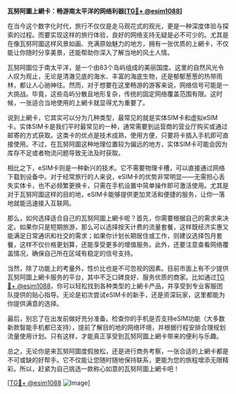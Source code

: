 **瓦努阿圖上網卡：畅游南太平洋的网络利器[[TG💪+ @esim1088](https://t.me/s/esim1088)]**

在当今这个数字化时代，旅行不仅仅是走马观花式的观光，更是一种深度体验与探索的过程。而要实现这样的旅行体验，良好的网络支持无疑是必不可少的。尤其是在像瓦努阿圖这样风景如画、充满原始魅力的地方，拥有一张优质的上網卡，不仅能让你随时分享美景，还能帮助你深入了解当地的风土人情。

瓦努阿圖位于南太平洋，是一个由83个岛屿组成的美丽国度。这里的自然风光令人叹为观止，无论是清澈见底的海水、丰富的海底生物，还是郁郁葱葱的热带雨林，都让人心驰神往。然而，对于想要在这里畅游的游客来说，网络信号可能是一大挑战。毕竟，这些岛屿分散且地形复杂，传统的固定网络覆盖范围有限。这时候，一张适合当地使用的上網卡就显得尤为重要了。

说到上網卡，它其实可以分为几种类型，最常见的就是实体SIM卡和虚拟eSIM卡。实体SIM卡是我们平时最常见的一种，通常需要到运营商的营业厅购买或通过邮寄的方式获取。这类卡的优点是技术成熟，使用方便，只要将卡插入手机即可直接使用。不过，在瓦努阿圖这种地理位置较为偏远的地方，实体SIM卡可能会因为库存不足或者物流问题导致无法及时获取。

相比之下，eSIM卡则是一种新兴的技术。它不需要物理卡槽，可以直接通过网络下载到设备中。对于经常旅行的人来说，eSIM卡的优势非常明显——无需担心丢失实体卡，也不必频繁更换卡，只需在手机设置中简单操作即可激活使用。尤其是对于瓦努阿圖这样的目的地，eSIM卡能够提供更加灵活和便捷的服务，让你一落地就能迅速接入互联网。

那么，如何选择适合自己的瓦努阿圖上網卡呢？首先，你需要根据自己的需求来决定。如果你只是短期旅游，那么可以选择按天计费的流量套餐，这样既经济实惠又能满足日常通讯和社交的需求；如果你计划长期居住或工作，则建议选择包月套餐，这样不仅价格更划算，还能享受更多的增值服务。此外，还要注意查看网络覆盖情况，确保自己所在区域有稳定的信号支持。

当然，除了功能上的考量外，性价比也是不可忽视的因素。目前市面上有不少提供瓦努阿圖上網卡服务的平台，其中不乏口碑良好、服务优质的商家。比如通过[TG💪+ @esim1088](https://t.me/s/esim1088)，你可以轻松找到各种类型的上網卡产品，并享受到专业客服团队提供的贴心指导。无论是初次尝试eSIM卡的新手，还是资深玩家，这里都能为你提供满意的选择。

最后，别忘了在出发前做好充分准备。检查你的手机是否支持eSIM功能（大多数新款智能手机都已支持），提前了解目的地的网络环境，并根据行程安排合理规划流量使用计划。只有这样，才能真正享受到瓦努阿圖上網卡带来的便利与乐趣。

总之，无论你是来瓦努阿圖度假放松，还是进行商务考察，一张合适的上網卡都是不可或缺的好帮手。它不仅能让您随时随地保持联系，更能为您的旅程增添无限精彩。所以，赶紧为自己挑选一款称心如意的瓦努阿圖上網卡吧！

[[TG💪+ @esim1088](https://t.me/s/esim1088) ![Image](https://i.postimg.cc/4NQfJmqS/Snipaste-2025-05-13-00-14-12.png)]